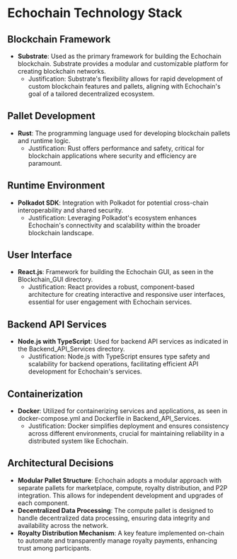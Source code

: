 # Echochain Technology Stack

## Blockchain Framework
- **Substrate**: Used as the primary framework for building the Echochain blockchain. Substrate provides a modular and customizable platform for creating blockchain networks.
  - Justification: Substrate's flexibility allows for rapid development of custom blockchain features and pallets, aligning with Echochain's goal of a tailored decentralized ecosystem.

## Pallet Development
- **Rust**: The programming language used for developing blockchain pallets and runtime logic.
  - Justification: Rust offers performance and safety, critical for blockchain applications where security and efficiency are paramount.

## Runtime Environment
- **Polkadot SDK**: Integration with Polkadot for potential cross-chain interoperability and shared security.
  - Justification: Leveraging Polkadot's ecosystem enhances Echochain's connectivity and scalability within the broader blockchain landscape.

## User Interface
- **React.js**: Framework for building the Echochain GUI, as seen in the Blockchain_GUI directory.
  - Justification: React provides a robust, component-based architecture for creating interactive and responsive user interfaces, essential for user engagement with Echochain services.

## Backend API Services
- **Node.js with TypeScript**: Used for backend API services as indicated in the Backend_API_Services directory.
  - Justification: Node.js with TypeScript ensures type safety and scalability for backend operations, facilitating efficient API development for Echochain's services.

## Containerization
- **Docker**: Utilized for containerizing services and applications, as seen in docker-compose.yml and Dockerfile in Backend_API_Services.
  - Justification: Docker simplifies deployment and ensures consistency across different environments, crucial for maintaining reliability in a distributed system like Echochain.

## Architectural Decisions
- **Modular Pallet Structure**: Echochain adopts a modular approach with separate pallets for marketplace, compute, royalty distribution, and P2P integration. This allows for independent development and upgrades of each component.
- **Decentralized Data Processing**: The compute pallet is designed to handle decentralized data processing, ensuring data integrity and availability across the network.
- **Royalty Distribution Mechanism**: A key feature implemented on-chain to automate and transparently manage royalty payments, enhancing trust among participants.
